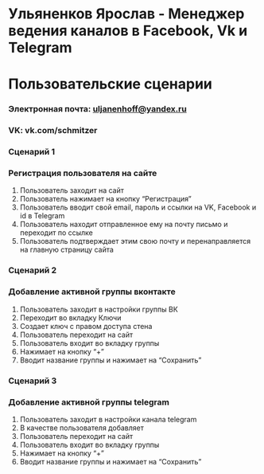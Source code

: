 # Ульяненков Ярослав - Менеджер ведения каналов в Facebook, Vk и Telegram
# Пользовательские сценарии

### Электронная почта: uljanenhoff@yandex.ru
### VK: vk.com/schmitzer

### Сценарий 1
### Регистрация пользователя на сайте
1. Пользователь заходит на сайт
2. Пользователь нажимает на кнопку “Регистрация”
3. Пользователь вводит свой email, пароль и ссылки на VK, Facebook и id в Telegram
4. Пользователь находит отправленное ему на почту письмо и переходит по ссылке
5. Пользователь подтверждает этим свою почту и перенаправляется на главную страницу сайта

### Сценарий 2
### Добавление активной группы вконтакте
1. Пользователь заходит в настройки группы ВК
2. Переходит во вкладку Ключи
3. Создает ключ с правом доступа стена
4. Пользователь переходит на сайт
5. Пользователь входит во вкладку группы
6. Нажимает на кнопку “+”
7. Вводит название группы и нажимает на “Сохранить”

### Сценарий 3
### Добавление активной группы telegram
1. Пользователь заходит в настройки канала telegram
2. В качестве пользователя добавляет 
3. Пользователь переходит на сайт
4. Пользователь входит во вкладку группы
5. Нажимает на кнопку “+”
6. Вводит название группы и нажимает на “Сохранить”



